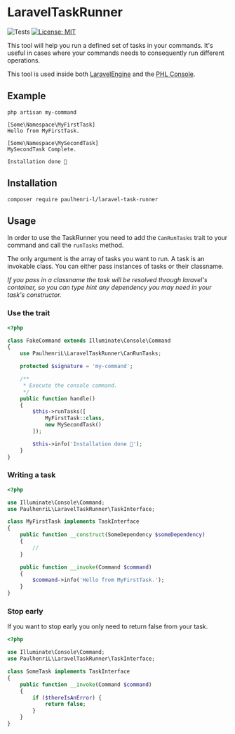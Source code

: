 # LaravelTaskRunner

![Tests](https://github.com/paulhenri-l/laravel-task-runner/workflows/Tests/badge.svg)
[![License: MIT](https://img.shields.io/badge/License-MIT-blue.svg)](LICENSE)


This tool will help you run a defined set of tasks in your commands. It's useful 
in cases where your commands needs to consequently run different operations.

This tool is used inside both 
[LaravelEngine](https://github.com/paulhenri-l/laravel-engine) and the
[PHL Console](https://github.com/paulhenri-l/console).

## Example

```shell script
php artisan my-command

[Some\Namespace\MyFirstTask]
Hello from MyFirstTask.

[Some\Namespace\MySecondTask]
MySecondTask Complete.

Installation done 🎉
```

## Installation

```shell script
composer require paulhenri-l/laravel-task-runner
```

## Usage

In order to use the TaskRunner you need to add the `CanRunTasks` trait to your
command and call the `runTasks` method.

The only argument is the array of tasks you want to run. A task is an invokable
class. You can either pass instances of tasks or their classname.

*If you pass in a classname the task will be resolved through laravel's
container, so you can type hint any dependency you may need in your task's
constructor.*

### Use the trait

```php
<?php

class FakeCommand extends Illuminate\Console\Command
{
    use PaulhenriL\LaravelTaskRunner\CanRunTasks;

    protected $signature = 'my-command';

    /**
     * Execute the console command.
     */
    public function handle()
    {
        $this->runTasks([
            MyFirstTask::class,
            new MySecondTask()
        ]);

        $this->info('Installation done 🎉');
    }
}
```

### Writing a task

```php
<?php

use Illuminate\Console\Command;
use PaulhenriL\LaravelTaskRunner\TaskInterface;

class MyFirstTask implements TaskInterface
{
    public function __construct(SomeDependency $someDependency)
    {
        //
    }

    public function __invoke(Command $command)
    {
        $command->info('Hello from MyFirstTask.');
    }
}
```

### Stop early

If you want to stop early you only need to return false from your task.


```php
<?php

use Illuminate\Console\Command;
use PaulhenriL\LaravelTaskRunner\TaskInterface;

class SomeTask implements TaskInterface
{
    public function __invoke(Command $command)
    {
        if ($thereIsAnError) {
            return false;
        }
    }
}
```
